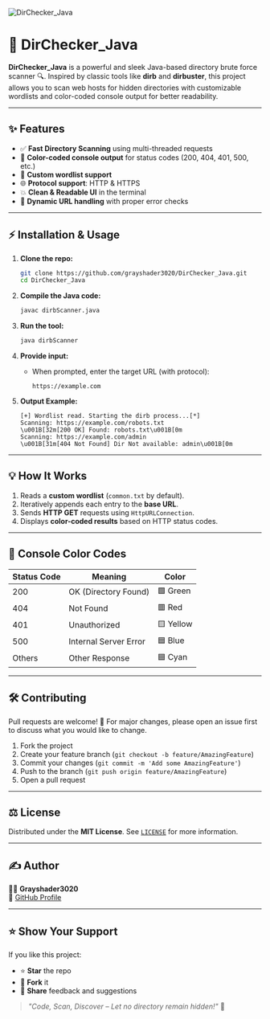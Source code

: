 ![DirChecker_Java](https://img.shields.io/badge/DirChecker_Java-%F0%9F%94%8D-blue?style=for-the-badge)

# 🚀 DirChecker_Java

**DirChecker_Java** is a powerful and sleek Java-based directory brute force scanner 🔍. Inspired by classic tools like **dirb** and **dirbuster**, this project allows you to scan web hosts for hidden directories with customizable wordlists and color-coded console output for better readability.

---

## ✨ Features

- ✅ **Fast Directory Scanning** using multi-threaded requests
- 🎨 **Color-coded console output** for status codes (200, 404, 401, 500, etc.)
- 📝 **Custom wordlist support**
- 🌐 **Protocol support**: HTTP & HTTPS
- 💥 **Clean & Readable UI** in the terminal
- 🔗 **Dynamic URL handling** with proper error checks

---

## ⚡ Installation & Usage

1. **Clone the repo:**
   ```bash
   git clone https://github.com/grayshader3020/DirChecker_Java.git
   cd DirChecker_Java
   ```

2. **Compile the Java code:**
   ```bash
   javac dirbScanner.java
   ```

3. **Run the tool:**
   ```bash
   java dirbScanner
   ```

4. **Provide input:**
   - When prompted, enter the target URL (with protocol):
     ```
     https://example.com
     ```

5. **Output Example:**
   ```
   [+] Wordlist read. Starting the dirb process...[*]
   Scanning: https://example.com/robots.txt
   \u001B[32m[200 OK] Found: robots.txt\u001B[0m
   Scanning: https://example.com/admin
   \u001B[31m[404 Not Found] Dir Not available: admin\u001B[0m
   ```

---

## 💡 How It Works

1. Reads a **custom wordlist** (`common.txt` by default).
2. Iteratively appends each entry to the **base URL**.
3. Sends **HTTP GET** requests using `HttpURLConnection`.
4. Displays **color-coded results** based on HTTP status codes.

---

## 🎨 Console Color Codes

| Status Code | Meaning                  | Color  |
|-------------|--------------------------|---------|
| 200         | OK (Directory Found)      | 🟩 Green |
| 404         | Not Found                 | 🟥 Red   |
| 401         | Unauthorized              | 🟨 Yellow|
| 500         | Internal Server Error     | 🟦 Blue  |
| Others      | Other Response            | 🟦 Cyan  |

---

## 🛠️ Contributing

Pull requests are welcome! 🚀 For major changes, please open an issue first to discuss what you would like to change.

1. Fork the project
2. Create your feature branch (`git checkout -b feature/AmazingFeature`)
3. Commit your changes (`git commit -m 'Add some AmazingFeature'`)
4. Push to the branch (`git push origin feature/AmazingFeature`)
5. Open a pull request

---

## ⚖️ License

Distributed under the **MIT License**. See [`LICENSE`](LICENSE) for more information.

---

## ✍️ Author

👨‍💻 **Grayshader3020**  
🔗 [GitHub Profile](https://github.com/grayshader3020)

---

## ⭐ Show Your Support

If you like this project:

- ⭐ **Star** the repo
- 🍴 **Fork** it
- 📝 **Share** feedback and suggestions

> _"Code, Scan, Discover – Let no directory remain hidden!"_ 🚀


